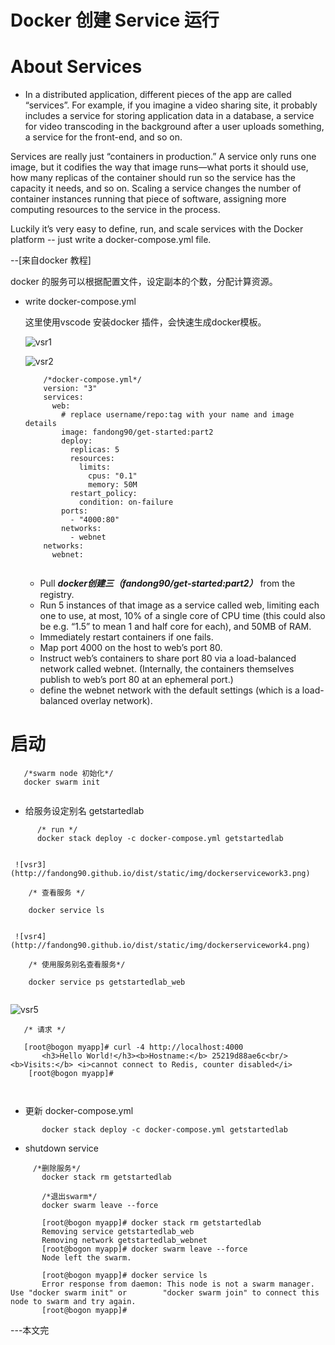 # Docker 创建 Service 运行

# About Services

*
  In a distributed application, different pieces of the app are called “services”. For example, if you imagine a video sharing site, it probably includes a service for storing application data in a database, a service for video transcoding in the background after a user uploads something, a service for the front-end, and so on.

Services are really just “containers in production.” A service only runs one image, but it codifies the way that image runs—what ports it should use, how many replicas of the container should run so the service has the capacity it needs, and so on. Scaling a service changes the number of container instances running that piece of software, assigning more computing resources to the service in the process.

Luckily it’s very easy to define, run, and scale services with the Docker platform -- just write a docker-compose.yml file.

--[来自docker 教程]
 
 docker 的服务可以根据配置文件，设定副本的个数，分配计算资源。
 
* write docker-compose.yml 

    这里使用vscode 安装docker 插件，会快速生成docker模板。
	
	![vsr1](http://fandong90.github.io/dist/static/img/dockerservicework1.png)
	
	![vsr2](http://fandong90.github.io/dist/static/img/dockerservicework2.png)
	
	```
		/*docker-compose.yml*/
		version: "3"
		services:
		  web:
		    # replace username/repo:tag with your name and image details
		    image: fandong90/get-started:part2
		    deploy:
		      replicas: 5
		      resources:
		        limits:
		          cpus: "0.1"
		          memory: 50M
		      restart_policy:
		        condition: on-failure
		    ports:
		      - "4000:80"
		    networks:
		      - webnet
		networks:
		  webnet:
		
	```
	
	 * Pull ***docker创建三（fandong90/get-started:part2）*** from the registry.
	 * Run 5 instances of that image as a service called web, limiting each one to use, at most, 10% of a single core of CPU time (this could also be e.g. “1.5” to mean 1 and half core for each), and 50MB of RAM.
	 * Immediately restart containers if one fails.
	 * Map port 4000 on the host to web’s port 80.
    * Instruct web’s containers to share port 80 via a load-balanced network called webnet. (Internally, the containers themselves publish to web’s port 80 at an ephemeral port.)
    * define the webnet network with the default settings (which is a load-balanced overlay network).
# 启动
  
  ```
     /*swarm node 初始化*/
     docker swarm init 
     
  ```
  * 给服务设定别名 getstartedlab
  
  ```
  		/* run */
  		docker stack deploy -c docker-compose.yml getstartedlab
  		
  ```
     ![vsr3](http://fandong90.github.io/dist/static/img/dockerservicework3.png)
     
 ```
     /* 查看服务 */
     
     docker service ls
     
 ```
     ![vsr4](http://fandong90.github.io/dist/static/img/dockerservicework4.png)
     
 ```
 	 /* 使用服务别名查看服务*/
 	 
 	 docker service ps getstartedlab_web
 	 
 ```
   ![vsr5](http://fandong90.github.io/dist/static/img/dockerservicework5.png)
   
 ```
    /* 请求 */
    
    [root@bogon myapp]# curl -4 http://localhost:4000
		<h3>Hello World!</h3><b>Hostname:</b> 25219d88ae6c<br/><b>Visits:</b> <i>cannot connect to Redis, counter disabled</i>
	 [root@bogon myapp]# 
	 
	 
 ```
 
 *  更新 docker-compose.yml

 ```
 		docker stack deploy -c docker-compose.yml getstartedlab
 
 ```
 * shutdown service
 
 ```
      /*删除服务*/
 		docker stack rm getstartedlab
 		
 		/*退出swarm*/
 		docker swarm leave --force
 		
 		[root@bogon myapp]# docker stack rm getstartedlab
		Removing service getstartedlab_web
		Removing network getstartedlab_webnet
		[root@bogon myapp]# docker swarm leave --force
		Node left the swarm.
		
		[root@bogon myapp]# docker service ls
		Error response from daemon: This node is not a swarm manager. Use "docker swarm init" or 		"docker swarm join" to connect this node to swarm and try again.
		[root@bogon myapp]# 
 ```
 
 ---本文完
 
    

     